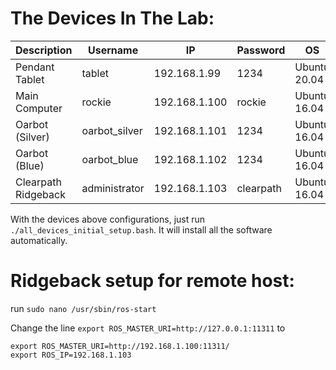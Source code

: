 # The Devices In The Lab:

| Description         | Username      | IP            | Password  | OS           | ROS     |
| ---                 | ---           | ---           | ---       | ---          | ---     |
| Pendant Tablet      | tablet        | 192.168.1.99  | 1234      | Ubuntu 20.04 | Noetic  |
| Main Computer       | rockie        | 192.168.1.100 | rockie    | Ubuntu 16.04 | Kinetic |
| Oarbot (Silver)     | oarbot_silver | 192.168.1.101 | 1234      | Ubuntu 16.04 | Kinetic |
| Oarbot (Blue)       | oarbot_blue   | 192.168.1.102 | 1234      | Ubuntu 16.04 | Kinetic |
| Clearpath Ridgeback | administrator | 192.168.1.103 | clearpath | Ubuntu 16.04 | Kinetic |

With the devices above configurations, just run `./all_devices_initial_setup.bash`. It will install all the software automatically.

# Ridgeback setup for remote host:
run `sudo nano /usr/sbin/ros-start`

Change the line `export ROS_MASTER_URI=http://127.0.0.1:11311` to
```
export ROS_MASTER_URI=http://192.168.1.100:11311/
export ROS_IP=192.168.1.103
```
